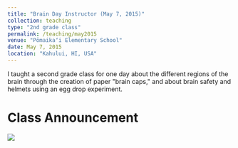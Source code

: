 ```yaml
---
title: "Brain Day Instructor (May 7, 2015)"
collection: teaching
type: "2nd grade class"
permalink: /teaching/may2015
venue: "Pōmaikaʻi Elementary School"
date: May 7, 2015
location: "Kahului, HI, USA"
---
```


I taught a second grade class for one day about the different regions of the brain through the creation of paper "brain caps," and about brain safety and helmets using an egg drop experiment.


Class Announcement
======

<img src="https://ksevonuk.github.io/images/Pomaikai2019.jpg">
